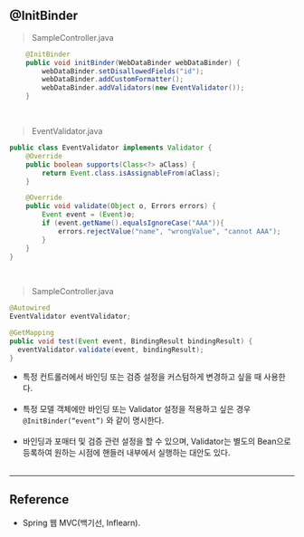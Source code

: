 @InitBinder
-----------

> SampleController.java

```java
    @InitBinder
    public void initBinder(WebDataBinder webDataBinder) {
        webDataBinder.setDisallowedFields("id");
        webDataBinder.addCustomFormatter();
        webDataBinder.addValidators(new EventValidator());
    }
```

<br>

> EventValidator.java

```java
public class EventValidator implements Validator {
    @Override
    public boolean supports(Class<?> aClass) {
        return Event.class.isAssignableFrom(aClass);
    }

    @Override
    public void validate(Object o, Errors errors) {
        Event event = (Event)o;
        if (event.getName().equalsIgnoreCase("AAA")){
            errors.rejectValue("name", "wrongValue", "cannot AAA");
        }
    }
}
```

<br>

> SampleController.java

```java
@Autowired
EventValidator eventValidator;

@GetMapping
public void test(Event event, BindingResult bindingResult) {
  eventValidator.validate(event, bindingResult);
}
```

-	특정 컨트롤러에서 바인딩 또는 검증 설정을 커스텀하게 변경하고 싶을 때 사용한다.<br><br>
-	특정 모델 객체에만 바인딩 또는 Validator 설정을 적용하고 싶은 경우 `@InitBinder(“event”)` 와 같이 명시한다.<br><br>
-	바인딩과 포매터 및 검증 관련 설정을 할 수 있으며, Validator는 별도의 Bean으로 등록하여 원하는 시점에 핸들러 내부에서 실행하는 대안도 있다.<br><br>

---

Reference
---------

-	Spring 웹 MVC(백기선, Inflearn).<br><br>
